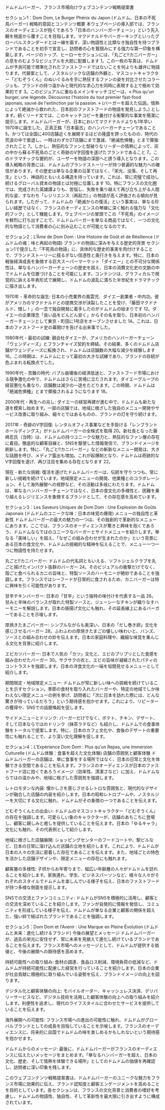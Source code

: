ドムドムバーガー、フランス市場向けウェブコンテンツ戦略提案書

セクション1：Dom Dom, Le Burger Phénix du Japon (ドムドム、日本の不死鳥バーガー)
戦略的意図とコンテンツ概要
本ウェブページの導入部では、フランスのオーディエンスが抱くであろう「日本のハンバーガーチェーン」という先入観を根底から覆すことを目指します。マクドナルドやバーガーキングといったグローバルスタンダードとは一線を画す、深い物語性と比類なき独自性を持つブランドであることを初手で宣言し、訪問者の心を鷲掴みにする強力な第一印象を構築します。ページのトップ、ヒーローセクションには、「丸ごと!!カニバーガー」の息をのむようなビジュアルを大胆に配置します 1。この一枚の写真は、ドムドムが予測可能で標準化されたファストフードではないことを何よりも雄弁に物語ります。代替案として、ノスタルジックな店舗の外観と、マスコットキャラクター「どむぞうくん」のぬいぐるみを手に熱狂するファンの姿を対比させたコラージュも、ブランドの持つ温かみと現代的な求心力を同時に表現する上で極めて効果的です 3。このビジュアルに重ねるメインキャッチコピーは、« Plus qu'un burger, une légende. Découvrez l'histoire du tout premier fast-food japonais, sauvé de l'extinction par la passion. » (バーガーを超えた伝説。情熱によって絶滅から救われた、日本初のファストフードの物語を発見しよう。) とします。続くリード文では、このキャッチコピーを裏付ける衝撃的な事実を簡潔に提示します。ドムドムバーガーが、日本においてマクドナルドよりも1年早い1970年に誕生した、正真正銘「日本最古」のハンバーガーチェーンであること 5。かつては全国に400店舗近くを展開するほどの隆盛を誇ったものの、時代の荒波の中で衰退し、一時はわずか27店舗にまで激減、「絶滅危惧種」とまで揶揄されたこと 7。しかし、熱狂的なファンと型破りなリーダーの情熱によって、灰の中から蘇る不死鳥のごとく奇跡のV字回復を遂げたブランドであること 7。このドラマチックな要約が、ユーザーを物語の深部へと誘う導入となります。この導入戦略の背景には、ドムドムのブランドストーリーが持つ普遍的な魅力への確信があります。その歴史は単なる企業の沿革ではなく、「栄光、没落、そして再生」という、神話的ともいえる構造を持っています。これは、常に完璧で成功し続けるグローバル資本の物語とは対極に位置します 10。特にフランスの文化圏では、完成された英雄譚よりも、苦悩し、失敗を乗り越えて再び立ち上がる人間的な姿、すなわち「レジリエンス（再起力）」の物語が高く評価される傾向が見られます。したがって、ドムドムの「絶滅からの復活」という事実は、単なる珍しい経歴ではなく、フランスのオーディエンスの琴線に深く触れる強力な「文化的フック」として機能します。ウェブページの冒頭でこの「不死鳥」のイメージを鮮烈に打ち出すことで、ドムドムバーガーを単なる商品ではなく、一つの文化的な物語として消費者の心に刻み込むことが可能となるのです。

セクション2：L'Âme de Dom Dom : Une Histoire de Goût et de Résilience (ドムドムの魂：味と再起の物語)
ブランドの物語に深みを与える歴史的背景
セクション1で提示した「不死鳥の物語」に、具体的な歴史的事実を肉付けすることで、ブランドストーリーに揺るぎない信憑性と奥行きを与えます。特に、日本の戦後経済成長を象徴する巨大スーパーマーケット「ダイエー」との不可分な関係性は、単なるハンバーガーチェーンの歴史を超え、日本の消費文化史の文脈の中でドムドムを位置づけることを可能にします。コンテンツは、グラフィカルで視覚的に訴える年表形式で展開し、ドムドムの波乱に満ちた半世紀をドラマチックに描き出します。

1970年 - 革命的な誕生: 日本の小売業界の風雲児、ダイエー創業者・中内功。彼がアメリカのマクドナルドとの提携交渉が決裂したことを受け、「藤田マクドナルド、憎し！」の一念で独自開発に着手したのがドムドムの始まりです 12。ダイエーの企業理念「良い品をどんどん安く」からその名を取り、日本初のハンバーガーチェーンとして東京・町田に1号店をオープンさせました 14。これは、日本のファストフード史の幕開けを告げる出来事でした。

1980年代 - 最初の試練: 親会社ダイエーが、アメリカのハンバーガーチェーン「ウェンディーズ」とフランチャイズ契約を締結。その結果、多くのドムドム店舗がウェンディーズに転換され、ドムドムは店舗数の大幅な減少を経験します 16。この時期は、ドムドムにとって最初の大きな試練であり、ブランドの存続が危ぶまれる転換点でした。

1990年代 - 苦難の時代: バブル崩壊後の経済低迷と、ファストフード市場における競争激化の中で、ドムドムはさらに苦境に立たされます。ダイエーグループの経営悪化も重なり、店舗数は減少の一途をたどります。この時期、ドムドムは「絶滅危惧種」とまで揶揄されるようになります 18。

2000年代 - 再生への兆し: ダイエーの経営再建が進む中で、ドムドムも新たな道を模索し始めます。一部の店舗では、地域に根ざした独自のメニュー開発やサービス改善に取り組み、細々とではあるものの、ブランドの灯を守り続けます。

2017年 - 奇跡のV字回復: レンタルオフィス事業などを手掛ける「レンブラントホールディングス」がドムドムバーガーの全株式を取得 20。新社長となった藤崎忍氏（当時）は、ドムドムの持つユニークな魅力と、熱狂的なファン層の存在に着目。徹底的な顧客目線と、SNSを駆使した情報発信で、ブランドイメージを刷新します。特に、「丸ごと!!カニバーガー」などの斬新なメニュー開発は、大きな話題を呼び、メディア露出も増加。これが起爆剤となり、ドムドムは奇跡的なV字回復を遂げ、再び注目を集める存在となります 22。

現在 - 新たな挑戦: 復活を遂げたドムドムバーガーは、伝統を守りつつも、常に新しい挑戦を続けています。地域限定メニューの開発、他業種とのコラボレーション、そして海外展開への視野など、その活動は多岐にわたります。ドムドムは、単なるハンバーガーチェーンではなく、日本の食文化の多様性と、困難を乗り越えるレジリエンスを象徴するブランドとして、その存在感を高めています。

セクション3：Les Saveurs Uniques de Dom Dom : Une Explosion de Goûts Japonais (ドムドムのユニークな味：日本の味覚の爆発)
メニューの独自性と革新性
ドムドムバーガーの最大の魅力の一つは、その独創的で革新的なメニューにあります。ここでは、フランスのオーディエンスが驚きと興味を抱くであろう、ドムドムならではのユニークなバーガーとサイドメニューを紹介します。単なる「美味しい」を超え、「なぜこの組み合わせが生まれたのか」という背景にある日本の食文化や、ドムドムの挑戦的な精神を伝えることで、メニュー一つ一つに物語性を持たせます。

丸ごと!!カニバーガー: ドムドムの代名詞ともいえる、ソフトシェルクラブを丸ごと揚げたインパクト抜群のバーガー 24。そのビジュアルの衝撃だけでなく、殻ごと食べられるカニの旨味と、特製ソースのハーモニーが絶妙であることを強調します。フランスではシーフードが日常的に食されるため、カニバーガーは特に興味を引く可能性があります。

甘辛チキンバーガー: 日本の「甘辛」という独特の味付けを代表する一品 26。甘みと辛味のバランスが取れた特製ソースと、ジューシーなチキンが織りなすハーモニーを解説します。日本の唐揚げ文化にも触れ、その延長線上にあるバーガーであることを示唆します。

厚焼きたまごバーガー: シンプルながらも奥深い、日本の「だし巻き卵」文化を感じさせるバーガー 28。ふわふわの厚焼きたまごの優しい味わいと、バンズ、ソースとの組み合わせの妙を伝えます。日本の家庭料理や、繊細な味覚を重んじる文化を背景に紹介します。

エビカツバーガー: 日本で人気の「カツ」文化と、エビのプリプリとした食感を組み合わせたバーガー 30。サクサクの衣と、エビの旨味が凝縮されたパティのコントラストを強調します。日本の洋食文化の一端を垣間見せるメニューとして紹介します。

期間限定・地域限定メニュー: ドムドムが常に新しい味への挑戦を続けていることを示すセクション。季節の食材を取り入れたバーガーや、特定の地域でしか味わえない限定メニューの例を挙げ、訪問者に「次に日本を訪れた際には、どんな驚きが待っているだろう」という期待感を抱かせます。これにより、リピーターの獲得や、SNSでの話題喚起を促します。

サイドメニューとドリンク: バーガーだけでなく、ポテト、チキン、デザート、そして日本ならではのドリンク（抹茶ラテなど）も紹介し、ドムドムでの食事体験をトータルで提案します。特に、日本のカフェ文化や、食後のデザートの重要性にも触れることで、より深い文化理解を促します。

セクション4：L'Expérience Dom Dom : Plus qu'un Repas, une Immersion Culturelle (ドムドム体験：食事を超えた文化体験)
店舗の雰囲気と顧客体験
ドムドムバーガーの店舗は、単に食事をする場所ではなく、日本の日常と文化を体験できる空間であることを伝えます。フランスのオーディエンスが日本のファストフード店に抱くであろうイメージ（効率性、清潔さなど）に加え、ドムドムならではの温かみや、地域に根ざした雰囲気を強調します。

レトロモダンな内装: 懐かしさを感じさせるレトロな雰囲気と、現代的なデザインが融合した店舗の内装を紹介します。日本の昭和レトロブームや、ノスタルジーを大切にする文化に触れ、ドムドムがその象徴の一つであることを伝えます。

どむぞうくんとの出会い: ドムドムのマスコットキャラクター「どむぞうくん」の存在を強調します。可愛らしい象のキャラクターが、店舗のあちこちに登場し、顧客に親しみと癒しを提供していることを伝えます。日本の「ゆるキャラ」文化にも触れ、その代表例として紹介します。

地域に根ざした店舗展開: ショッピングセンターのフードコートや、駅ビルなど、日本の日常に溶け込んだ店舗の立地を紹介します。これにより、ドムドムが日本の人々の生活に密着した存在であることを伝えます。また、地域ごとの特色を活かした店舗デザインや、限定メニューの存在にも触れます。

顧客層の多様性: 子供からお年寄りまで、幅広い年齢層の人々がドムドムを訪れることを紹介します。家族連れ、学生、ビジネスパーソンなど、様々な人々がそれぞれのスタイルでドムドムを楽しんでいる様子を伝え、日本のファストフードが持つ多様な側面を提示します。

SNSでの交流とファンコミュニティ: ドムドムがSNSを積極的に活用し、顧客との交流を深めていることを紹介します。ファンが自発的に情報を発信し、コミュニティを形成している様子を伝え、ドムドムが単なる企業と顧客の関係を超えた、強い絆で結ばれたブランドであることを強調します。

セクション5：Dom Dom et l'Avenir : Une Marque en Pleine Évolution (ドムドムと未来：進化し続けるブランド)
今後の展望とメッセージ
ドムドムバーガーが、過去の栄光に安住せず、常に未来を見据えて進化し続けているブランドであることを伝えます。フランス市場へのメッセージとして、ドムドムが提供する価値と、今後の展開への期待感を高めます。

持続可能性への取り組み: 食材の調達、食品ロス削減、環境負荷の低減など、ドムドムが持続可能性に配慮した経営を行っていることを紹介します。日本の企業が社会貢献に積極的に取り組んでいる姿勢を伝え、ブランドイメージの向上を図ります。

デジタル化と顧客体験の向上: モバイルオーダー、キャッシュレス決済、デリバリーサービスなど、デジタル技術を活用した顧客体験の向上への取り組みを紹介します。利便性を追求し、現代のライフスタイルに合わせたサービスを提供していることを伝えます。

海外展開への可能性: フランス市場への進出の可能性に触れ、ドムドムがグローバルブランドとしての成長を目指していることを示唆します。フランスのオーディエンスに、将来的に自国でドムドムの味を楽しめるかもしれないという期待感を抱かせます。

ドムドムからのメッセージ: 最後に、ドムドムバーガーがフランスのオーディエンスに伝えたいメッセージをまとめます。「単なるハンバーガーを超え、日本の文化、歴史、そして情熱を体験できる場所」としてのドムドムの価値を再確認し、訪問者に深い印象を残します。

このウェブコンテンツ戦略提案書は、ドムドムバーガーのユニークな魅力をフランス市場に効果的に伝え、ブランド認知度と顧客エンゲージメントを高めることを目的としています。各セクションは、フランスの文化背景と消費者の嗜好を考慮し、ドムドムの物語性、独自性、そして革新性を最大限に引き出すように構成されています。
